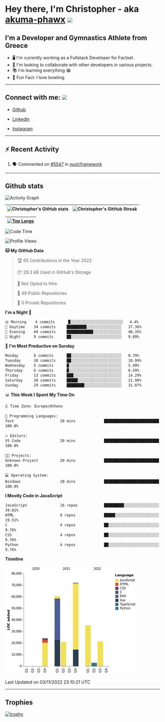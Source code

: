 # Hey there, I'm Christopher - aka [akuma-phawx](https://github.com/akuma-phawx) <img src = "https://raw.githubusercontent.com/MartinHeinz/MartinHeinz/master/wave.gif" width = 50px>

## I'm a Developer and Gymnastics Athlete from Greece

- 🖥️ I'm currently working as a Fullstack Developer for Factset.
- 🤲 I'm looking to collaborate with other developers in various projects.
- 📚 I'm learning everything 😂
- 🎳 Fun Fact: I love bowling.

---

## Connect with me: <img src='https://raw.githubusercontent.com/ShahriarShafin/ShahriarShafin/main/Assets/handshake.gif' width="100px">

- [Github](https://github.com/akuma-phawx)

- [LinkedIn](https://www.linkedin.com/in/christopher-vradis-3b9a68151/)

- [Instagram](https://www.instagram.com/chris.vrd_sw/)

---

## ⚡ Recent Activity

<!--START_SECTION:activity-->
1. 🗣 Commented on [#5547](https://github.com/nuxt/framework/issues/5547) in [nuxt/framework](https://github.com/nuxt/framework)
<!--END_SECTION:activity-->

---

## Github stats

![Activity Graph](https://activity-graph.herokuapp.com/graph?username=akuma-phawx&theme=dracula)

| ![Christopher's GitHub stats](https://github-readme-stats.vercel.app/api?username=akuma-phawx&show_icons=true&theme=dracula) | ![Christopher's GitHub Streak](https://github-readme-streak-stats.herokuapp.com/?user=akuma-phawx&theme=dracula) |
| ---------------------------------------------------------------------------------------------------------------------------- | ---------------------------------------------------------------------------------------------------------------- |

| [![Top Langs](https://github-readme-stats.vercel.app/api/top-langs/?username=akuma-phawx&show_icons=true&theme=radical)](https://github.com/akuma-phawx/github-readme-stats) |
| ---------------------------------------------------------------------------------------------------------------------------------------------------------------------------- |

<!--START_SECTION:waka-->
![Code Time](http://img.shields.io/badge/Code%20Time-63%20hrs%206%20mins-blue)

![Profile Views](http://img.shields.io/badge/Profile%20Views-0-blue)

**🐱 My GitHub Data** 

> 🏆 65 Contributions in the Year 2022
 > 
> 📦 29.3 kB Used in GitHub's Storage 
 > 
> 🚫 Not Opted to Hire
 > 
> 📜 49 Public Repositories 
 > 
> 🔑 0 Private Repositories  
 > 
**I'm a Night 🦉** 

```text
🌞 Morning    4 commits      █░░░░░░░░░░░░░░░░░░░░░░░░   4.4% 
🌆 Daytime    34 commits     █████████░░░░░░░░░░░░░░░░   37.36% 
🌃 Evening    44 commits     ████████████░░░░░░░░░░░░░   48.35% 
🌙 Night      9 commits      ██░░░░░░░░░░░░░░░░░░░░░░░   9.89%

```
📅 **I'm Most Productive on Sunday** 

```text
Monday       8 commits      ██░░░░░░░░░░░░░░░░░░░░░░░   8.79% 
Tuesday      10 commits     ██░░░░░░░░░░░░░░░░░░░░░░░   10.99% 
Wednesday    5 commits      █░░░░░░░░░░░░░░░░░░░░░░░░   5.49% 
Thursday     6 commits      █░░░░░░░░░░░░░░░░░░░░░░░░   6.59% 
Friday       13 commits     ███░░░░░░░░░░░░░░░░░░░░░░   14.29% 
Saturday     20 commits     █████░░░░░░░░░░░░░░░░░░░░   21.98% 
Sunday       29 commits     ████████░░░░░░░░░░░░░░░░░   31.87%

```


📊 **This Week I Spent My Time On** 

```text
⌚︎ Time Zone: Europe/Athens

💬 Programming Languages: 
Text                     20 mins             █████████████████████████   100.0%

🔥 Editors: 
VS Code                  20 mins             █████████████████████████   100.0%

🐱‍💻 Projects: 
Unknown Project          20 mins             █████████████████████████   100.0%

💻 Operating System: 
Windows                  20 mins             █████████████████████████   100.0%

```

**I Mostly Code in JavaScript** 

```text
JavaScript               16 repos            █████████░░░░░░░░░░░░░░░░   39.02% 
HTML                     8 repos             █████░░░░░░░░░░░░░░░░░░░░   19.51% 
C                        4 repos             ██░░░░░░░░░░░░░░░░░░░░░░░   9.76% 
CSS                      4 repos             ██░░░░░░░░░░░░░░░░░░░░░░░   9.76% 
Python                   4 repos             ██░░░░░░░░░░░░░░░░░░░░░░░   9.76%

```


**Timeline**

![Chart not found](https://raw.githubusercontent.com/akuma-phawx/akuma-phawx/main/charts/bar_graph.png) 


 Last Updated on 03/11/2022 23:10:21 UTC
<!--END_SECTION:waka-->

---

## Trophies

[![trophy](https://github-profile-trophy.vercel.app/?username=akuma-phawx&theme=onedark)](https://github.com/ryo-ma/github-profile-trophy)
